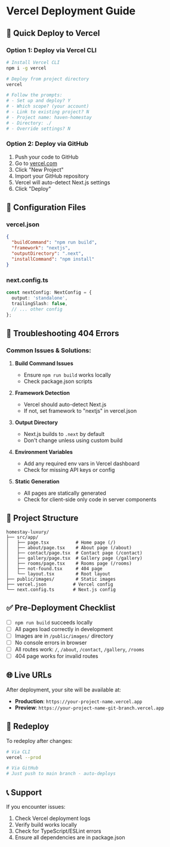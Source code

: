 # Vercel Deployment Guide

## 🚀 Quick Deploy to Vercel

### Option 1: Deploy via Vercel CLI
```bash
# Install Vercel CLI
npm i -g vercel

# Deploy from project directory
vercel

# Follow the prompts:
# - Set up and deploy? Y
# - Which scope? (your account)
# - Link to existing project? N
# - Project name: haven-homestay
# - Directory: ./
# - Override settings? N
```

### Option 2: Deploy via GitHub
1. Push your code to GitHub
2. Go to [vercel.com](https://vercel.com)
3. Click "New Project"
4. Import your GitHub repository
5. Vercel will auto-detect Next.js settings
6. Click "Deploy"

## 🔧 Configuration Files

### vercel.json
```json
{
  "buildCommand": "npm run build",
  "framework": "nextjs",
  "outputDirectory": ".next",
  "installCommand": "npm install"
}
```

### next.config.ts
```typescript
const nextConfig: NextConfig = {
  output: 'standalone',
  trailingSlash: false,
  // ... other config
};
```

## 🐛 Troubleshooting 404 Errors

### Common Issues & Solutions:

1. **Build Command Issues**
   - Ensure `npm run build` works locally
   - Check package.json scripts

2. **Framework Detection**
   - Vercel should auto-detect Next.js
   - If not, set framework to "nextjs" in vercel.json

3. **Output Directory**
   - Next.js builds to `.next` by default
   - Don't change unless using custom build

4. **Environment Variables**
   - Add any required env vars in Vercel dashboard
   - Check for missing API keys or config

5. **Static Generation**
   - All pages are statically generated
   - Check for client-side only code in server components

## 📁 Project Structure
```
homestay-luxury/
├── src/app/
│   ├── page.tsx          # Home page (/)
│   ├── about/page.tsx    # About page (/about)
│   ├── contact/page.tsx  # Contact page (/contact)
│   ├── gallery/page.tsx  # Gallery page (/gallery)
│   ├── rooms/page.tsx    # Rooms page (/rooms)
│   ├── not-found.tsx     # 404 page
│   └── layout.tsx        # Root layout
├── public/images/        # Static images
├── vercel.json          # Vercel config
└── next.config.ts       # Next.js config
```

## ✅ Pre-Deployment Checklist

- [ ] `npm run build` succeeds locally
- [ ] All pages load correctly in development
- [ ] Images are in `/public/images/` directory
- [ ] No console errors in browser
- [ ] All routes work: `/`, `/about`, `/contact`, `/gallery`, `/rooms`
- [ ] 404 page works for invalid routes

## 🌐 Live URLs

After deployment, your site will be available at:
- **Production**: `https://your-project-name.vercel.app`
- **Preview**: `https://your-project-name-git-branch.vercel.app`

## 🔄 Redeploy

To redeploy after changes:
```bash
# Via CLI
vercel --prod

# Via GitHub
# Just push to main branch - auto-deploys
```

## 📞 Support

If you encounter issues:
1. Check Vercel deployment logs
2. Verify build works locally
3. Check for TypeScript/ESLint errors
4. Ensure all dependencies are in package.json
